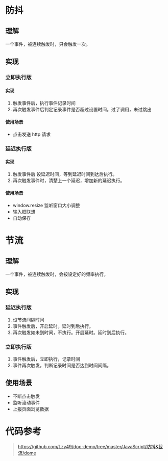# 防抖

## 理解

一个事件，被连续触发时，只会触发一次。

## 实现

### 立即执行版

#### 实现

1. 触发事件后，执行事件记录时间
2. 再次触发事件后判定记录事件是否超过设置时间。过了调用，未过跳出

#### 使用场景

- 点击发送 http 请求

### 延迟执行版

#### 实现

1. 触发事件后 设延迟时间，等到延迟时间到达后执行。
2. 再次触发事件时，清楚上一个延迟，增加新的延迟执行。

#### 使用场景

- window.resize 监听窗口大小调整
- 输入框联想
- 自动保存

# 节流

## 理解

一个事件，被连续触发时，会按设定好的频率执行。

## 实现

### 延迟执行版

1. 设节流间隔时间
2. 事件触发后，开启延时。延时到后执行。
3. 再次触发如未到时间，不执行。开启延时。延时到后执行。

### 立即执行版

1. 事件触发后，立即执行，记录时间
2. 事件再次触发，判断记录时间是否达到时间间隔。

## 使用场景

- 不断点击触发
- 监听滚动事件
- 上报页面浏览数据

# 代码参考

> https://github.com/Lzy49/doc-demo/tree/master/JavaScript/防抖&截流/dome
